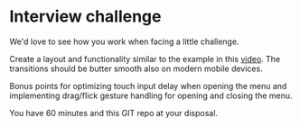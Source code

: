 Interview challenge
===

We'd love to see how you work when facing a little challenge.

Create a layout and functionality similar to the example in this [video](http://www.youtube.com/watch?v=L9_KTnweaxs).
The transitions should be butter smooth also on modern mobile devices.

Bonus points for optimizing touch input delay when opening the menu and implementing drag/flick gesture handling for opening and closing the menu.

You have 60 minutes and this GIT repo at your disposal. 

